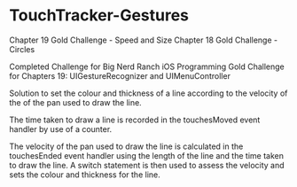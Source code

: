 # TouchTracker-Gestures
Chapter 19 Gold Challenge - Speed and Size
Chapter 18 Gold Challenge - Circles

Completed Challenge for Big Nerd Ranch iOS Programming Gold Challenge for Chapters 19: UIGestureRecognizer and UIMenuController

Solution to set the colour and thickness of a line according to the velocity of the of the pan used to draw the line.

The time taken to draw a line is recorded in the touchesMoved event handler by use of a counter.

The velocity of the pan used to draw the line is calculated in the touchesEnded event handler using the length of the line and the time taken to draw the line.
A switch statement is then used to assess the velocity and sets the colour and thickness for the line.


